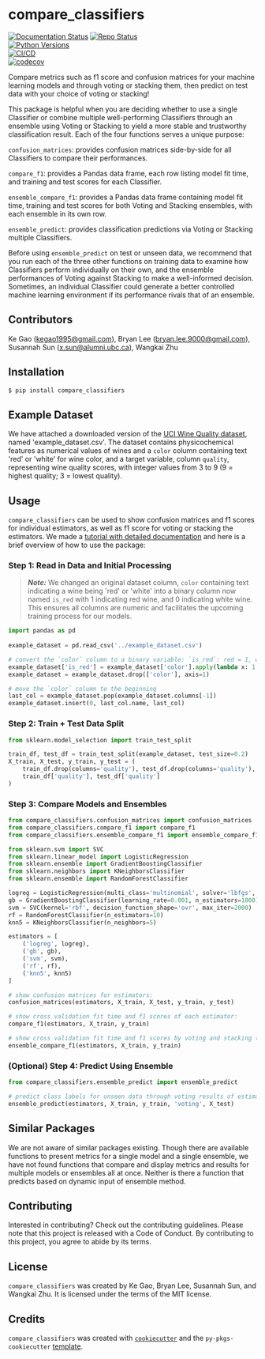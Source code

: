 # compare_classifiers 
[![Documentation Status](https://readthedocs.org/projects/compare-classifiers-524/badge/?version=latest)](https://compare-classifiers-524.readthedocs.io/en/latest/?badge=latest)
[![Repo Status](https://img.shields.io/badge/repo%20status-Active-brightgreen)](https://github.com/UBC-MDS/compare_classifiers)  
[![Python Versions](https://img.shields.io/badge/python-3.11%20%7C%203.12%20%7C%203.13-blue)](https://www.python.org/downloads/)  
[![CI/CD](https://github.com/UBC-MDS/compare_classifiers/actions/workflows/ci-cd.yml/badge.svg)](https://github.com/UBC-MDS/compare_classifiers/actions)  
[![codecov](https://codecov.io/gh/UBC-MDS/compare_classifiers/graph/badge.svg?token=Divjf41jU3)](https://codecov.io/gh/UBC-MDS/compare_classifiers)

Compare metrics such as f1 score and confusion matrices for your machine learning models and through voting or stacking them, then predict on test data with your choice of voting or stacking!

This package is helpful when you are deciding whether to use a single Classifier or combine multiple well-performing Classifiers through an ensemble using Voting or Stacking to yield a more stable and trustworthy classification result. Each of the four functions serves a unique purpose:

`confusion_matrices`: provides confusion matrices side-by-side for all Classifiers to compare their performances.

`compare_f1`: provides a Pandas data frame, each row listing model fit time, and training and test scores for each Classifier.

`ensemble_compare_f1`: provides a Pandas data frame containing model fit time, training and test scores for both Voting and Stacking ensembles, with each ensemble in its own row.

`ensemble_predict`: provides classification predictions via Voting or Stacking multiple Classifiers.

Before using `ensemble_predict` on test or unseen data, we recommend that you run each of the three other functions on training data to examine how Classifiers perform individually on their own, and the ensemble performances of Voting against Stacking to make a well-informed decision. Sometimes, an individual Classifier could generate a better controlled machine learning environment if its performance rivals that of an ensemble.

## Contributors

Ke Gao (kegao1995@gmail.com),
Bryan Lee (bryan.lee.9000@gmail.com),
Susannah Sun (x.sun@alumni.ubc.ca),
Wangkai Zhu

## Installation

```bash
$ pip install compare_classifiers
```

## Example Dataset

We have attached a downloaded version of the [UCI Wine Quality dataset](https://archive.ics.uci.edu/dataset/186/wine+quality), named 'example_dataset.csv'. The dataset contains physicochemical features as numerical values of wines and a `color` column containing text 'red' or 'white' for wine color, and a target variable, column `quality`, representing wine quality scores, with integer values from 3 to 9 (9 = highest quality; 3 = lowest quality).

## Usage

`compare_classifiers` can be used to show confusion matrices and f1 scores for individual estimators, as well as f1 score for voting or stacking the estimators. We made a [tutorial with detailed documentation](https://compare-classifiers-524.readthedocs.io/en/latest/example.html) and here is a brief overview of how to use the package:

### Step 1: Read in Data and Initial Processing

> _**Note:**_ We changed an original dataset column, `color` containing text indicating a wine being 'red' or 'white' into a binary column now named `is_red` with 1 indicating red wine, and 0 indicating white wine. This ensures all columns are numeric and facilitates the upcoming training process for our models.

```python
import pandas as pd
  
example_dataset = pd.read_csv('../example_dataset.csv')

# convert the `color` column to a binary variable: `is_red`: red = 1, white = 0, and drop the original `color` column
example_dataset['is_red'] = example_dataset['color'].apply(lambda x: 1 if x == 'red' else 0)
example_dataset = example_dataset.drop(['color'], axis=1)

# move the `color` column to the beginning
last_col = example_dataset.pop(example_dataset.columns[-1])
example_dataset.insert(0, last_col.name, last_col)
```

### Step 2: Train + Test Data Split

```python
from sklearn.model_selection import train_test_split

train_df, test_df = train_test_split(example_dataset, test_size=0.2)
X_train, X_test, y_train, y_test = (
    train_df.drop(columns='quality'), test_df.drop(columns='quality'),
    train_df['quality'], test_df['quality']
)
```

### Step 3: Compare Models and Ensembles

```python
from compare_classifiers.confusion_matrices import confusion_matrices
from compare_classifiers.compare_f1 import compare_f1
from compare_classifiers.ensemble_compare_f1 import ensemble_compare_f1

from sklearn.svm import SVC
from sklearn.linear_model import LogisticRegression
from sklearn.ensemble import GradientBoostingClassifier
from sklearn.neighbors import KNeighborsClassifier
from sklearn.ensemble import RandomForestClassifier

logreg = LogisticRegression(multi_class='multinomial', solver='lbfgs', C=92)
gb = GradientBoostingClassifier(learning_rate=0.001, n_estimators=1000)
svm = SVC(kernel='rbf', decision_function_shape='ovr', max_iter=2000)
rf = RandomForestClassifier(n_estimators=10)
knn5 = KNeighborsClassifier(n_neighbors=5)

estimators = [
    ('logreg', logreg),
    ('gb', gb),
    ('svm', svm),
    ('rf', rf),
    ('knn5', knn5)
]

# show confusion matrices for estimators:
confusion_matrices(estimators, X_train, X_test, y_train, y_test)

# show cross validation fit time and f1 scores of each estimator:
compare_f1(estimators, X_train, y_train) 

# show cross validation fit time and f1 scores by voting and stacking the estimators:
ensemble_compare_f1(estimators, X_train, y_train) 
```

### (Optional) Step 4: Predict Using Ensemble

```python
from compare_classifiers.ensemble_predict import ensemble_predict

# predict class labels for unseen data through voting results of estimators:
ensemble_predict(estimators, X_train, y_train, 'voting', X_test) 
```

## Similar Packages

We are not aware of similar packages existing. Though there are available functions to present metrics for a single model and a single ensemble, we have not found functions that compare and display metrics and results for multiple models or ensembles all at once. Neither is there a function that predicts based on dynamic input of ensemble method.

## Contributing

Interested in contributing? Check out the contributing guidelines. Please note that this project is released with a Code of Conduct. By contributing to this project, you agree to abide by its terms.

## License

`compare_classifiers` was created by Ke Gao, Bryan Lee, Susannah Sun, and Wangkai Zhu. It is licensed under the terms of the MIT license.

## Credits

`compare_classifiers` was created with [`cookiecutter`](https://cookiecutter.readthedocs.io/en/latest/) and the `py-pkgs-cookiecutter` [template](https://github.com/py-pkgs/py-pkgs-cookiecutter).
